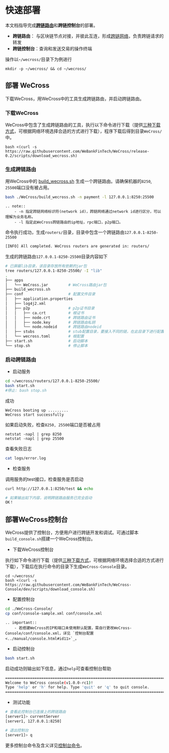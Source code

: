 # 快速部署

本文档指导完成[**跨链路由**](../introduction/introduction.html#id2)和**跨链控制台**的部署。

* **跨链路由**：    与区块链节点对接，并彼此互连，形成[跨链网络](../introduction/introduction.html#id2)，负责跨链请求的转发
* **跨链控制台**：查询和发送交易的操作终端

操作以`~/wecross/`目录下为例进行

``` shell
mkdir -p ~/wecross/ && cd ~/wecross/
```

## 部署 WeCross

下载WeCross，用WeCross中的工具生成跨链路由，并启动跨链路由。

### 下载WeCross

WeCross中包含了生成跨链路由的工具，执行以下命令进行下载（提供[三种下载方式](../version/download.html#wecross)，可根据网络环境选择合适的方式进行下载），程序下载后得到目录`WeCross/`中。

```shell
bash <(curl -s https://raw.githubusercontent.com/WeBankFinTech/WeCross/release-0.2/scripts/download_wecross.sh)
```

### 生成跨链路由

用WeCross中的 [build_wecross.sh](../manual/scripts.html#wecross) 生成一个跨链路由。请确保机器的`8250`, `25500`端口没有被占用。

```bash
bash ./WeCross/build_wecross.sh -n payment -l 127.0.0.1:8250:25500 
```

```eval_rst
.. note::
    - -n 指定跨链网络标识符(network id)，跨链网络通过network id进行区分，可以理解为业务名称。
    - -l 指定此WeCross跨链路由的ip地址，rpc端口，p2p端口。
```

命令执行成功，生成`routers/`目录，目录中包含一个跨链路由`127.0.0.1-8250-25500`

``` bash
[INFO] All completed. WeCross routers are generated in: routers/
```

生成的跨链路由`127.0.0.1-8250-25500`目录内容如下

```bash
# 已屏蔽lib目录，该目录存放所有依赖的jar包
tree routers/127.0.0.1-8250-25500/ -I "lib"
.
├── apps
│   └── WeCross.jar         # WeCross路由jar包
├── build_wecross.sh
├── conf                    # 配置文件目录
│   ├── application.properties	
│   ├── log4j2.xml 
│   ├── p2p                 # p2p证书目录
│   │   ├── ca.crt          # 根证书
│   │   ├── node.crt        # 跨链路由证书
│   │   ├── node.key        # 跨链路由私钥
│   │   └── node.nodeid     # 跨链路由nodeid
│   ├── stubs               # stub配置目录，要接入不同的链，在此目录下进行配置
│   └── wecross.toml        # 根配置
├── start.sh                # 启动脚本
└── stop.sh                 # 停止脚本
```

### 启动跨链路由

* 启动服务

```bash
cd ~/wecross/routers/127.0.0.1-8250-25500/
bash start.sh 
#停止: bash stop.sh
```
成功

```
WeCross booting up .........
WeCross start successfully
```
如果启动失败，检查`8250, 25500`端口是否被占用

``` shell
netstat -napl | grep 8250
netstat -napl | grep 25500
```

查看失败日志

```bash
cat logs/error.log
```

* 检查服务

调用服务的test接口，检查服务是否启动
``` bash
curl http://127.0.0.1:8250/test && echo

# 如果输出如下内容，说明跨链路由服务已完全启动
OK！
```

## 部署WeCross控制台

WeCross提供了控制台，方便用户进行跨链开发和调试。可通过脚本`build_console.sh`搭建一个WeCross控制台。

* 下载WeCross控制台

执行如下命令进行下载（提供[三种下载方式](../version/download.html#id2)，可根据网络环境选择合适的方式进行下载），下载后在执行命令的目录下生成`WeCross-Console`目录。

```shell
cd ~/wecross/
bash <(curl -s https://raw.githubusercontent.com/WeBankFinTech/WeCross-Console/dev/scripts/download_console.sh)
```

- 配置控制台

```bash
cd ./WeCross-Console/
cp conf/console-sample.xml conf/console.xml
```

```eval_rst
.. important::
    - 若搭建WeCross的IP和端口未使用默认配置，需自行更改WeCross-Console/conf/console.xml，详见 `控制台配置 <../manual/console.html#id11>`_。
```

- 启动控制台

```bash
bash start.sh
```

启动成功则输出如下信息，通过`help`可查看控制台帮助

```bash
=================================================================================
Welcome to WeCross console(v1.0.0-rc1)!
Type 'help' or 'h' for help. Type 'quit' or 'q' to quit console.
=================================================================================
```

- 测试功能

```bash
# 查看此控制台已连接上的跨链路由
[server1]> currentServer
[server1, 127.0.0.1:8250]

# 退出控制台
[server1]> q
```

更多控制台命令及含义详见[控制台命令](../manual/console.html#id13)。


